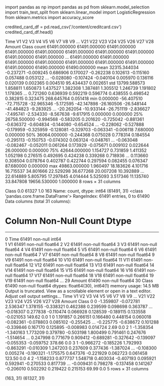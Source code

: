 import pandas as np
import pandas as pd
from sklearn.model_selection import train_test_split
from sklearn.linear_model import LogisticRegression
from sklearn.metrics import accuracy_score

credited_card_df = pd.read_csv('/content/creditcard.csv')
credited_card_df.head()

Time	V1	V2	V3	V4	V5	V6	V7	V8	V9	...	V21	V22	V23	V24	V25	V26	V27	V28	Amount	Class
count	61491.000000	61491.000000	61491.000000	61491.000000	61491.000000	61491.000000	61491.000000	61491.000000	61491.000000	61491.000000	...	61491.000000	61491.000000	61491.000000	61491.000000	61491.000000	61491.000000	61491.000000	61491.000000	61490.000000	61490.000000
mean	32315.344034	-0.237271	-0.009245	0.686906	0.170027	-0.262238	0.102613	-0.115160	0.057488	0.053122	...	-0.028080	-0.107424	-0.040104	0.005970	0.136116	0.020139	0.002365	0.004510	95.434437	0.002651
std	13799.588573	1.858811	1.650873	1.437527	1.382308	1.387481	1.305512	1.246739	1.191802	1.178365	...	0.721260	0.636939	0.592219	0.596774	0.438555	0.498542	0.382815	0.323475	268.645764	0.051418
min	0.000000	-56.407510	-72.715728	-32.965346	-5.172595	-42.147898	-26.160506	-26.548144	-41.484823	-9.283925	...	-20.262054	-10.933144	-26.751119	-2.836627	-7.495741	-2.534330	-8.567638	-9.617915	0.000000	0.000000
25%	26758.500000	-0.994568	-0.583205	0.201620	-0.725042	-0.881361	-0.636372	-0.604834	-0.144080	-0.654524	...	-0.228062	-0.527888	-0.179959	-0.325959	-0.128081	-0.329703	-0.063341	-0.006118	7.680000	0.000000
50%	36064.000000	-0.244368	0.075028	0.778314	0.184554	-0.295113	-0.150753	-0.074302	0.063124	-0.048761	...	-0.063048	-0.082467	-0.052011	0.061264	0.173929	-0.075671	0.009102	0.022644	26.000000	0.000000
75%	42644.000000	1.154727	0.731859	1.411352	1.052198	0.276515	0.492695	0.424238	0.339268	0.718936	...	0.113660	0.308504	0.078764	0.402787	0.422744	0.297594	0.082455	0.076347	87.680000	0.000000
max	49863.000000	1.960497	18.183626	4.101716	16.715537	34.801666	22.529298	36.677268	20.007208	10.392889	...	22.614889	5.805795	17.297845	4.014444	5.525093	3.517346	11.135740	33.847808	19656.530000	1.000000
8 rows × 31 columns

Class
0.0    61327
1.0      163
Name: count, dtype: int64
(61491, 31)
<class 'pandas.core.frame.DataFrame'>
RangeIndex: 61491 entries, 0 to 61490
Data columns (total 31 columns):
 #   Column  Non-Null Count  Dtype  
---  ------  --------------  -----  
 0   Time    61491 non-null  int64  
 1   V1      61491 non-null  float64
 2   V2      61491 non-null  float64
 3   V3      61491 non-null  float64
 4   V4      61491 non-null  float64
 5   V5      61491 non-null  float64
 6   V6      61491 non-null  float64
 7   V7      61491 non-null  float64
 8   V8      61491 non-null  float64
 9   V9      61491 non-null  float64
 10  V10     61491 non-null  float64
 11  V11     61491 non-null  float64
 12  V12     61491 non-null  float64
 13  V13     61491 non-null  float64
 14  V14     61491 non-null  float64
 15  V15     61491 non-null  float64
 16  V16     61491 non-null  float64
 17  V17     61491 non-null  float64
 18  V18     61491 non-null  float64
 19  V19     61491 non-null  float64
...
 29  Amount  61490 non-null  float64
 30  Class   61490 non-null  float64
dtypes: float64(30), int64(1)
memory usage: 14.5 MB
Output is truncated. View as a scrollable element or open in a text editor. Adjust cell output settings...
Time	V1	V2	V3	V4	V5	V6	V7	V8	V9	...	V21	V22	V23	V24	V25	V26	V27	V28	Amount	Class
0	0	-1.359807	-0.072781	2.536347	1.378155	-0.338321	0.462388	0.239599	0.098698	0.363787	...	-0.018307	0.277838	-0.110474	0.066928	0.128539	-0.189115	0.133558	-0.021053	149.62	0.0
1	0	1.191857	0.266151	0.166480	0.448154	0.060018	-0.082361	-0.078803	0.085102	-0.255425	...	-0.225775	-0.638672	0.101288	-0.339846	0.167170	0.125895	-0.008983	0.014724	2.69	0.0
2	1	-1.358354	-1.340163	1.773209	0.379780	-0.503198	1.800499	0.791461	0.247676	-1.514654	...	0.247998	0.771679	0.909412	-0.689281	-0.327642	-0.139097	-0.055353	-0.059752	378.66	0.0
3	1	-0.966272	-0.185226	1.792993	-0.863291	-0.010309	1.247203	0.237609	0.377436	-1.387024	...	-0.108300	0.005274	-0.190321	-1.175575	0.647376	-0.221929	0.062723	0.061458	123.50	0.0
4	2	-1.158233	0.877737	1.548718	0.403034	-0.407193	0.095921	0.592941	-0.270533	0.817739	...	-0.009431	0.798278	-0.137458	0.141267	-0.206010	0.502292	0.219422	0.215153	69.99	0.0
5 rows × 31 columns

(163, 31)
(61327, 31)
